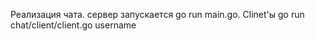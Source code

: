 Реализация чата. сервер запускается go run main.go. 
Clinet'ы go run chat/client/client.go username
